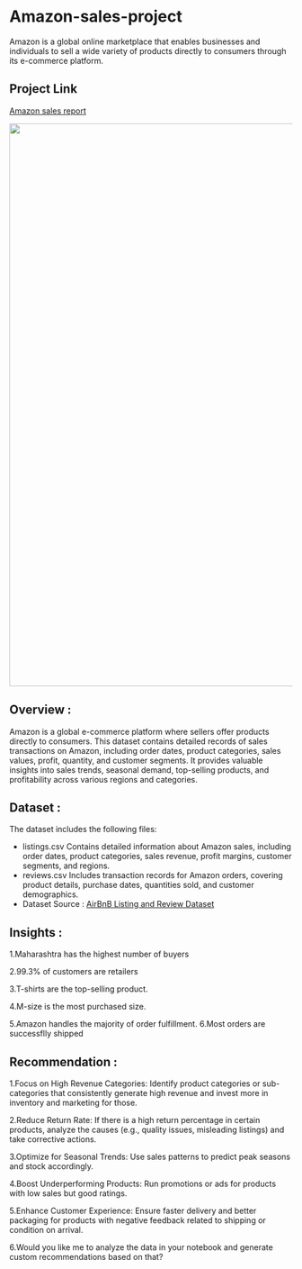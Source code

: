 # Amazon-sales-project
Amazon is a global online marketplace that enables businesses and individuals to sell a wide variety of products directly to consumers through its e-commerce platform.
## Project Link

[Amazon sales report](https://www.kaggle.com/code/naynishb/airbnb-project-1)

<img src="https://wallpapercat.com/w/full/2/6/5/1251328-2000x1200-desktop-hd-amazon-background-image.jpg" width=1000>

## Overview :
Amazon is a global e-commerce platform where sellers offer products directly to consumers. This dataset contains detailed records of sales transactions on Amazon, including order dates, product categories, sales values, profit, quantity, and customer segments. It provides valuable insights into sales trends, seasonal demand, top-selling products, and profitability across various regions and categories.
## Dataset :
The dataset includes the following files:
- listings.csv
Contains detailed information about Amazon sales, including order dates, product categories, sales revenue, profit margins, customer segments, and regions.
- reviews.csv
Includes transaction records for Amazon orders, covering product details, purchase dates, quantities sold, and customer demographics.
- Dataset Source : [AirBnB Listing and Review Dataset](https://www.kaggle.com/datasets/mysarahmadbhat/airbnb-listings-reviews)

## Insights :
1.Maharashtra has the highest number of buyers

2.99.3% of customers are retailers

3.T-shirts are the top-selling product.

4.M-size is the most purchased size.

5.Amazon handles the majority of order fulfillment. 6.Most orders are successflly shipped
## Recommendation :
1.Focus on High Revenue Categories: Identify product categories or sub-categories that consistently generate high revenue and invest more in inventory and marketing for those.

2.Reduce Return Rate: If there is a high return percentage in certain products, analyze the causes (e.g., quality issues, misleading listings) and take corrective actions.

3.Optimize for Seasonal Trends: Use sales patterns to predict peak seasons and stock accordingly.

4.Boost Underperforming Products: Run promotions or ads for products with low sales but good ratings.

5.Enhance Customer Experience: Ensure faster delivery and better packaging for products with negative feedback related to shipping or condition on arrival.

6.Would you like me to analyze the data in your notebook and generate custom recommendations based on that? 

